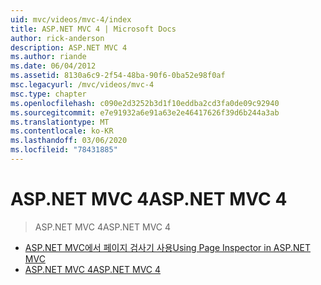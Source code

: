 ```yaml
---
uid: mvc/videos/mvc-4/index
title: ASP.NET MVC 4 | Microsoft Docs
author: rick-anderson
description: ASP.NET MVC 4
ms.author: riande
ms.date: 06/04/2012
ms.assetid: 8130a6c9-2f54-48ba-90f6-0ba52e98f0af
msc.legacyurl: /mvc/videos/mvc-4
msc.type: chapter
ms.openlocfilehash: c090e2d3252b3d1f10eddba2cd3fa0de09c92940
ms.sourcegitcommit: e7e91932a6e91a63e2e46417626f39d6b244a3ab
ms.translationtype: MT
ms.contentlocale: ko-KR
ms.lasthandoff: 03/06/2020
ms.locfileid: "78431885"
---
```

# <a name="aspnet-mvc-4"></a><span data-ttu-id="422a9-103">ASP.NET MVC 4</span><span class="sxs-lookup"><span data-stu-id="422a9-103">ASP.NET MVC 4</span></span>

> <span data-ttu-id="422a9-104">ASP.NET MVC 4</span><span class="sxs-lookup"><span data-stu-id="422a9-104">ASP.NET MVC 4</span></span>

- [<span data-ttu-id="422a9-105">ASP.NET MVC에서 페이지 검사기 사용</span><span class="sxs-lookup"><span data-stu-id="422a9-105">Using Page Inspector in ASP.NET MVC</span></span>](using-page-inspector-in-aspnet-mvc.md)
- [<span data-ttu-id="422a9-106">ASP.NET MVC 4</span><span class="sxs-lookup"><span data-stu-id="422a9-106">ASP.NET MVC 4</span></span>](aspnet-mvc-4.md)
